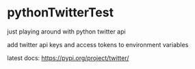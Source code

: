 # pythonTwitterTest
just playing around with python twitter api

add twitter api keys and access tokens to environment variables

latest docs: https://pypi.org/project/twitter/